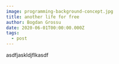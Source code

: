 ```yaml
---
image: programming-background-concept.jpg
title: another life for free
author: Bogdan Grossu
date: 2020-06-01T00:00:00.000Z
tags:
  - post
---
```

asdfjaskldjflkasdf
